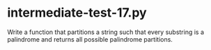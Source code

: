 # intermediate-test-17.py
 Write a function that partitions a string such that every substring is a palindrome and returns all possible palindrome partitions.
